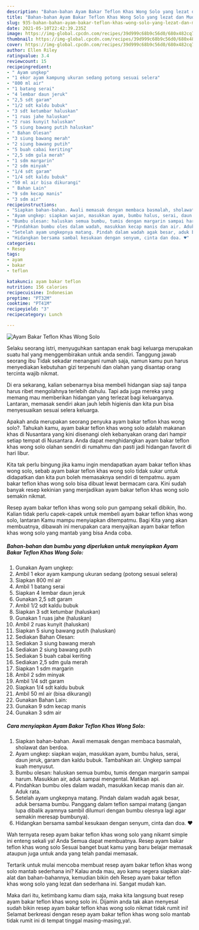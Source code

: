 ```yaml
---
description: "Bahan-bahan Ayam Bakar Teflon Khas Wong Solo yang lezat dan Mudah Dibuat"
title: "Bahan-bahan Ayam Bakar Teflon Khas Wong Solo yang lezat dan Mudah Dibuat"
slug: 935-bahan-bahan-ayam-bakar-teflon-khas-wong-solo-yang-lezat-dan-mudah-dibuat
date: 2021-05-10T22:42:39.235Z
image: https://img-global.cpcdn.com/recipes/39d999c68b9c56d0/680x482cq70/ayam-bakar-teflon-khas-wong-solo-foto-resep-utama.jpg
thumbnail: https://img-global.cpcdn.com/recipes/39d999c68b9c56d0/680x482cq70/ayam-bakar-teflon-khas-wong-solo-foto-resep-utama.jpg
cover: https://img-global.cpcdn.com/recipes/39d999c68b9c56d0/680x482cq70/ayam-bakar-teflon-khas-wong-solo-foto-resep-utama.jpg
author: Ellen Riley
ratingvalue: 3.4
reviewcount: 15
recipeingredient:
- " Ayam ungkep"
- "1 ekor ayam kampung ukuran sedang potong sesuai selera"
- "800 ml air"
- "1 batang serai"
- "4 lembar daun jeruk"
- "2,5 sdt garam"
- "1/2 sdt kaldu bubuk"
- "3 sdt ketumbar haluskan"
- "1 ruas jahe haluskan"
- "2 ruas kunyit haluskan"
- "5 siung bawang putih haluskan"
- " Bahan Olesan"
- "3 siung bawang merah"
- "2 siung bawang putih"
- "5 buah cabai keriting"
- "2,5 sdm gula merah"
- "1 sdm margarin"
- "2 sdm minyak"
- "1/4 sdt garam"
- "1/4 sdt kaldu bubuk"
- "50 ml air bisa dikurangi"
- " Bahan Lain"
- "9 sdm kecap manis"
- "3 sdm air"
recipeinstructions:
- "Siapkan bahan-bahan. Awali memasak dengan membaca basmalah, sholawat dan berdoa."
- "Ayam ungkep: siapkan wajan, masukkan ayam, bumbu halus, serai, daun jeruk, garam dan kaldu bubuk. Tambahkan air. Ungkep sampai kuah menyusut."
- "Bumbu olesan: haluskan semua bumbu, tumis dengan margarin sampai harum. Masukkan air, aduk sampai mengental. Matikan api."
- "Pindahkan bumbu oles dalam wadah, masukkan kecap manis dan air. Aduk rata."
- "Setelah ayam ungkepnya matang. Pindah dalam wadah agak besar, aduk bersama bumbu. Panggang dalam teflon sampai matang (jangan lupa dibalik ayamnya sambil dilumuri dengan bumbu olesnya lagi agar semakin meresap bumbunya)."
- "Hidangkan bersama sambal kesukaan dengan senyum, cinta dan doa. ♥️"
categories:
- Resep
tags:
- ayam
- bakar
- teflon

katakunci: ayam bakar teflon 
nutrition: 156 calories
recipecuisine: Indonesian
preptime: "PT32M"
cooktime: "PT41M"
recipeyield: "3"
recipecategory: Lunch

---
```



![Ayam Bakar Teflon Khas Wong Solo](https://img-global.cpcdn.com/recipes/39d999c68b9c56d0/680x482cq70/ayam-bakar-teflon-khas-wong-solo-foto-resep-utama.jpg)

Selaku seorang istri, menyuguhkan santapan enak bagi keluarga merupakan suatu hal yang menggembirakan untuk anda sendiri. Tanggung jawab seorang ibu Tidak sekadar menangani rumah saja, namun kamu pun harus menyediakan kebutuhan gizi terpenuhi dan olahan yang disantap orang tercinta wajib nikmat.

Di era  sekarang, kalian sebenarnya bisa membeli hidangan siap saji tanpa harus ribet mengolahnya terlebih dahulu. Tapi ada juga mereka yang memang mau memberikan hidangan yang terlezat bagi keluarganya. Lantaran, memasak sendiri akan jauh lebih higienis dan kita pun bisa menyesuaikan sesuai selera keluarga. 



Apakah anda merupakan seorang penyuka ayam bakar teflon khas wong solo?. Tahukah kamu, ayam bakar teflon khas wong solo adalah makanan khas di Nusantara yang kini disenangi oleh kebanyakan orang dari hampir setiap tempat di Nusantara. Anda dapat menghidangkan ayam bakar teflon khas wong solo olahan sendiri di rumahmu dan pasti jadi hidangan favorit di hari libur.

Kita tak perlu bingung jika kamu ingin mendapatkan ayam bakar teflon khas wong solo, sebab ayam bakar teflon khas wong solo tidak sukar untuk didapatkan dan kita pun boleh memasaknya sendiri di tempatmu. ayam bakar teflon khas wong solo bisa dibuat lewat bermacam cara. Kini sudah banyak resep kekinian yang menjadikan ayam bakar teflon khas wong solo semakin nikmat.

Resep ayam bakar teflon khas wong solo pun gampang sekali dibikin, lho. Kalian tidak perlu capek-capek untuk membeli ayam bakar teflon khas wong solo, lantaran Kamu mampu menyiapkan ditempatmu. Bagi Kita yang akan membuatnya, dibawah ini merupakan cara menyajikan ayam bakar teflon khas wong solo yang mantab yang bisa Anda coba.

<!--inarticleads1-->

##### Bahan-bahan dan bumbu yang diperlukan untuk menyiapkan Ayam Bakar Teflon Khas Wong Solo:

1. Gunakan  Ayam ungkep:
1. Ambil 1 ekor ayam kampung ukuran sedang (potong sesuai selera)
1. Siapkan 800 ml air
1. Ambil 1 batang serai
1. Siapkan 4 lembar daun jeruk
1. Gunakan 2,5 sdt garam
1. Ambil 1/2 sdt kaldu bubuk
1. Siapkan 3 sdt ketumbar (haluskan)
1. Gunakan 1 ruas jahe (haluskan)
1. Ambil 2 ruas kunyit (haluskan)
1. Siapkan 5 siung bawang putih (haluskan)
1. Sediakan  Bahan Olesan:
1. Sediakan 3 siung bawang merah
1. Sediakan 2 siung bawang putih
1. Sediakan 5 buah cabai keriting
1. Sediakan 2,5 sdm gula merah
1. Siapkan 1 sdm margarin
1. Ambil 2 sdm minyak
1. Ambil 1/4 sdt garam
1. Siapkan 1/4 sdt kaldu bubuk
1. Ambil 50 ml air (bisa dikurangi)
1. Gunakan  Bahan Lain:
1. Gunakan 9 sdm kecap manis
1. Gunakan 3 sdm air




<!--inarticleads2-->

##### Cara menyiapkan Ayam Bakar Teflon Khas Wong Solo:

1. Siapkan bahan-bahan. Awali memasak dengan membaca basmalah, sholawat dan berdoa.
1. Ayam ungkep: siapkan wajan, masukkan ayam, bumbu halus, serai, daun jeruk, garam dan kaldu bubuk. Tambahkan air. Ungkep sampai kuah menyusut.
1. Bumbu olesan: haluskan semua bumbu, tumis dengan margarin sampai harum. Masukkan air, aduk sampai mengental. Matikan api.
1. Pindahkan bumbu oles dalam wadah, masukkan kecap manis dan air. Aduk rata.
1. Setelah ayam ungkepnya matang. Pindah dalam wadah agak besar, aduk bersama bumbu. Panggang dalam teflon sampai matang (jangan lupa dibalik ayamnya sambil dilumuri dengan bumbu olesnya lagi agar semakin meresap bumbunya).
1. Hidangkan bersama sambal kesukaan dengan senyum, cinta dan doa. ♥️




Wah ternyata resep ayam bakar teflon khas wong solo yang nikamt simple ini enteng sekali ya! Anda Semua dapat membuatnya. Resep ayam bakar teflon khas wong solo Sesuai banget buat kamu yang baru belajar memasak ataupun juga untuk anda yang telah pandai memasak.

Tertarik untuk mulai mencoba membuat resep ayam bakar teflon khas wong solo mantab sederhana ini? Kalau anda mau, ayo kamu segera siapkan alat-alat dan bahan-bahannya, kemudian bikin deh Resep ayam bakar teflon khas wong solo yang lezat dan sederhana ini. Sangat mudah kan. 

Maka dari itu, ketimbang kamu diam saja, maka kita langsung buat resep ayam bakar teflon khas wong solo ini. Dijamin anda tak akan menyesal sudah bikin resep ayam bakar teflon khas wong solo nikmat tidak rumit ini! Selamat berkreasi dengan resep ayam bakar teflon khas wong solo mantab tidak rumit ini di tempat tinggal masing-masing,ya!.

